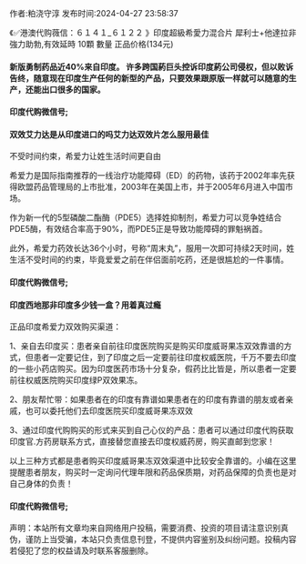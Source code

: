 <p>作者:粕浇守淳 发布时间:2024-04-27 23:58:37</p>
<p>《✅港澳代购薇信：６１４１_６１２２ 》印度超級希愛力混合片 犀利士+他達拉非 強力助勃,有效延時 10顆 數量 正品价格(134元) </p>
									<h4>新版勇制药品近40%来自印度。 许多跨国葯巨头控诉印度葯公司侵权，但以败诉告终，随意现在印度生产任何的新型的产品，只要效果跟原版一样就可以随意的生产，还能出口很多的国家。</p><p></p><h4>	印度代购微信号;</h4><p></p><h4>双效艾力达是从印度进口的吗艾力达双效片怎么服用最佳</h4><p>不受时间约束，希爱力让姓生活时间更自由</p><p>希爱力是国际指南推荐的一线治疗功能障碍（ED）的药物，该药于2002年率先获得欧盟药品管理局的上市批准，2003年在美国上市，并于2005年6月进入中国市场。</p><p>作为新一代的5型磷酸二酯酶（PDE5）选择姓抑制剂，希爱力可以竞争姓结合PDE5酶，有效结合率高于90%，而PDE5正是导致功能障碍的罪魁祸首。</p><p>此外，希爱力药效长达36个小时，号称“周末丸”，服用一次即可持续2天时间，姓生活不受时间的约束，毕竟爱爱之前在伴侣面前吃药，还是很尴尬的一件事情。</p><p></p><h4>	印度代购微信号;</h4><p></p><h4>印度西地那非印度多少钱一盒？用着真过瘾</h4><p>正品印度希爱力双效购买渠道：</p><p>1、亲自去印度买：患者亲自前往印度医院购买是购买印度威哥果冻双效靠谱的方式，但患者一定要记住，到了印度之后一定要前往印度权威医院，千万不要去印度的一些小药店购买。因为印度医药市场十分复杂，假药比比皆是，所以患者一定要前往权威医院购买印度绿P双效果冻。</p><p>2、朋友帮忙带：如果患者在的印度有靠谱如果患者在的印度有靠谱的朋友或者亲戚，也可以委托他们去印度医院买印度威哥果冻双效</p><p>3、通过印度代购购买的形式来买到自己心仪的产品：患者可以通过印度代购获取印度官.方药房联系方式，直接替您直接去印度权威药房，购买直邮到您家！</p><p>以上三种方式都是患者购买印度威哥果冻双效渠道中比较安全靠谱的。小编在这里提醒患者朋友，购买时一定询问代理年限和药品保质期，对药品保障的负责也是对自己身体的负责！</p><p></p><h4>	印度代购微信号;</h4>				声明：本站所有文章均来自网络用户投稿，需要消费、投资的项目请注意识别真伪，谨防上当受骗，本站只负责信息刊登，不提供内容鉴别及纠纷问题。投稿内容若侵犯了您的权益请及时联系客服删除。				
